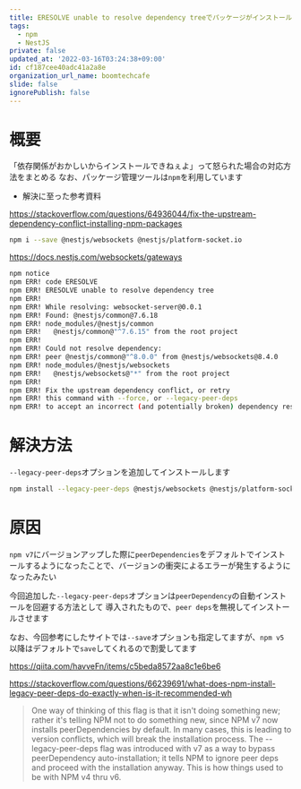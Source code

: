 ```yaml
---
title: ERESOLVE unable to resolve dependency treeでパッケージがインストールできない場合の対応方法
tags:
  - npm
  - NestJS
private: false
updated_at: '2022-03-16T03:24:38+09:00'
id: cf187cee40adc41a2a8e
organization_url_name: boomtechcafe
slide: false
ignorePublish: false
---
```

# 概要

「依存関係がおかしいからインストールできねぇよ」って怒られた場合の対応方法をまとめる
なお、パッケージ管理ツールは`npm`を利用しています

- 解決に至った参考資料

https://stackoverflow.com/questions/64936044/fix-the-upstream-dependency-conflict-installing-npm-packages



```bash
npm i --save @nestjs/websockets @nestjs/platform-socket.io
```

https://docs.nestjs.com/websockets/gateways

```bash
npm notice 
npm ERR! code ERESOLVE
npm ERR! ERESOLVE unable to resolve dependency tree
npm ERR! 
npm ERR! While resolving: websocket-server@0.0.1
npm ERR! Found: @nestjs/common@7.6.18
npm ERR! node_modules/@nestjs/common
npm ERR!   @nestjs/common@"^7.6.15" from the root project
npm ERR! 
npm ERR! Could not resolve dependency:
npm ERR! peer @nestjs/common@"^8.0.0" from @nestjs/websockets@8.4.0
npm ERR! node_modules/@nestjs/websockets
npm ERR!   @nestjs/websockets@"*" from the root project
npm ERR! 
npm ERR! Fix the upstream dependency conflict, or retry
npm ERR! this command with --force, or --legacy-peer-deps
npm ERR! to accept an incorrect (and potentially broken) dependency resolution.
```

# 解決方法

`--legacy-peer-deps`オプションを追加してインストールします

```bash
npm install --legacy-peer-deps @nestjs/websockets @nestjs/platform-socket.io
```

# 原因

`npm v7`にバージョンアップした際に`peerDependencies`をデフォルトでインストールするようになったことで、バージョンの衝突によるエラーが発生するようになったみたい

今回追加した`--legacy-peer-deps`オプションは`peerDependency`の自動インストールを回避する方法として 導入されたもので、`peer deps`を無視してインストールさせます

なお、今回参考にしたサイトでは`--save`オプションも指定してますが、`npm v5`以降はデフォルトで`save`してくれるので割愛してます

https://qiita.com/havveFn/items/c5beda8572aa8c1e6be6

https://stackoverflow.com/questions/66239691/what-does-npm-install-legacy-peer-deps-do-exactly-when-is-it-recommended-wh

> One way of thinking of this flag is that it isn't doing something new; rather it's telling NPM not to do something new, since NPM v7 now installs peerDependencies by default.
In many cases, this is leading to version conflicts, which will break the installation process.
The --legacy-peer-deps flag was introduced with v7 as a way to bypass peerDependency auto-installation; it tells NPM to ignore peer deps and proceed with the installation anyway. This is how things used to be with NPM v4 thru v6.
